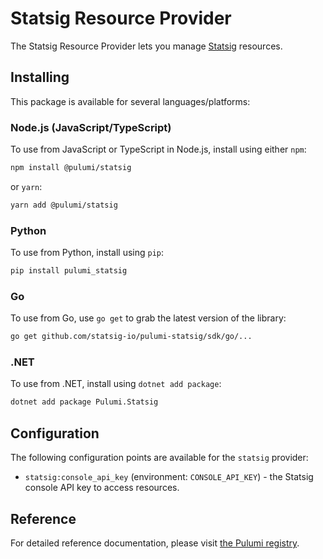 # Statsig Resource Provider

The Statsig Resource Provider lets you manage [Statsig](https://statsig.com) resources.

## Installing

This package is available for several languages/platforms:

### Node.js (JavaScript/TypeScript)

To use from JavaScript or TypeScript in Node.js, install using either `npm`:

```bash
npm install @pulumi/statsig
```

or `yarn`:

```bash
yarn add @pulumi/statsig
```

### Python

To use from Python, install using `pip`:

```bash
pip install pulumi_statsig
```

### Go

To use from Go, use `go get` to grab the latest version of the library:

```bash
go get github.com/statsig-io/pulumi-statsig/sdk/go/...
```

### .NET

To use from .NET, install using `dotnet add package`:

```bash
dotnet add package Pulumi.Statsig
```

## Configuration

The following configuration points are available for the `statsig` provider:

- `statsig:console_api_key` (environment: `CONSOLE_API_KEY`) - the Statsig console API key to access resources.

## Reference

For detailed reference documentation, please visit [the Pulumi registry](https://www.pulumi.com/registry/packages/statsig/api-docs/).
